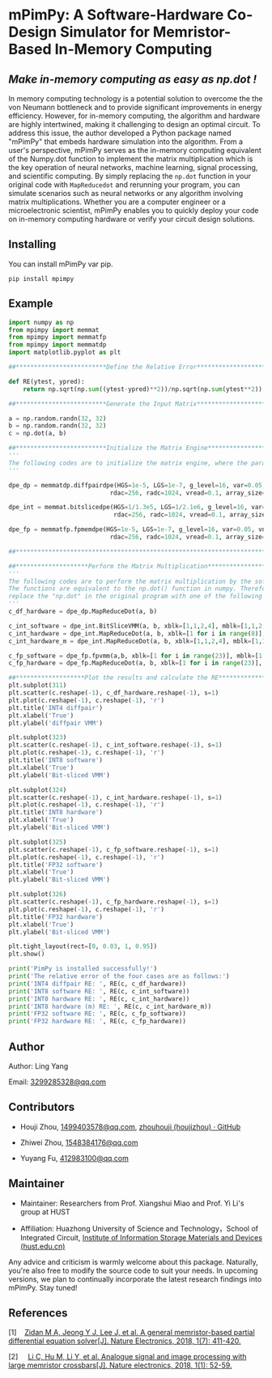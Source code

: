 # mPimPy: A Software-Hardware Co-Design Simulator for Memristor-Based In-Memory Computing

## *Make in-memory computing as easy as np.dot !*

In memory computing technology is a potential solution to overcome the the von Neumann bottleneck and to provide significant improvements in energy efficiency. However, for in-memory computing, the algorithm and hardware are highly intertwined, making it challenging to design an optimal circuit. To address this issue, the author developed a Python package named "mPimPy" that embeds hardware simulation into the algorithm. From a user's perspective, mPimPy serves as the in-memory computing equivalent of the Numpy.dot function to implement the matrix multiplication which is the key operation of neural networks, machine learning, signal processing, and scientific computing. By simply replacing the `np.dot` function in your original code with `MapReducedot` and rerunning your program, you can simulate scenarios such as neural networks or any algorithm involving matrix multiplications. Whether you are a computer engineer or a microelectronic scientist, mPimPy enables you to quickly deploy your code on in-memory computing hardware or verify your circuit design solutions. 

## Installing

You can install mPimPy var pip.

```shell
pip install mpimpy
```

## Example

```python
import numpy as np 
from mpimpy import memmat 
from mpimpy import memmatfp 
from mpimpy import memmatdp 
import matplotlib.pyplot as plt 

##*************************Define the Relative Error****************************

def RE(ytest, ypred):
    return np.sqrt(np.sum((ytest-ypred)**2))/np.sqrt(np.sum(ytest**2))

##*************************Generate the Input Matrix**************************** 

a = np.random.randn(32, 32)
b = np.random.randn(32, 32)
c = np.dot(a, b)

##*************************Initialize the Matrix Engine************************* 
'''
The following codes are to initialize the matrix engine, where the parameters are the same as the memristor crossbar array.
'''

dpe_dp = memmatdp.diffpairdpe(HGS=1e-5, LGS=1e-7, g_level=16, var=0.05, vnoise = 0, wire_resistance=2.93,
                            rdac=256, radc=1024, vread=0.1, array_size=(32, 32))

dpe_int = memmat.bitslicedpe(HGS=1/1.3e5, LGS=1/2.1e6, g_level=16, var=0.05, vnoise = 0, wire_resistance=2.93, 
                             rdac=256, radc=1024, vread=0.1, array_size=(32, 32))

dpe_fp = memmatfp.fpmemdpe(HGS=1e-5, LGS=1e-7, g_level=16, var=0.05, vnoise = 0, wire_resistance=2.93,
                            rdac=256, radc=1024, vread=0.1, array_size=(32, 32))

##****************************************************************************** 

##********************Perform the Matrix Multiplication************************* 
'''
The following codes are to perform the matrix multiplication by the software and hardware, respectively. 
The functions are equivalent to the np.dot() function in numpy. Therefore, when you perform the IMC software-hardware co-simulation, what you need to do is to 
replace the "np.dot" in the original program with one of the following four instructions after intializing the matrix engine. So easy, right?
'''
c_df_hardware = dpe_dp.MapReduceDot(a, b)  

c_int_software = dpe_int.BitSliceVMM(a, b, xblk=[1,1,2,4], mblk=[1,1,2,4])
c_int_hardware = dpe_int.MapReduceDot(a, b, xblk=[1 for i in range(8)], mblk=[1 for i in range(8)], wire_factor=False)   #Activate the physical simulation core, wire_factor=True
c_int_hardware_m = dpe_int.MapReduceDot(a, b, xblk=[1,1,2,4], mblk=[1,1,2,4], wire_factor=False)   #Activate the physical simulation core, wire_factor=True

c_fp_software = dpe_fp.fpvmm(a,b, xblk=[1 for i in range(23)], mblk=[1 for i in range(23)], bw_e=8)
c_fp_hardware = dpe_fp.MapReduceDot(a, b, xblk=[1 for i in range(23)], mblk=[1 for i in range(23)], bw_e=8)  

##*******************Plot the results and calculate the RE***********************
plt.subplot(311)
plt.scatter(c.reshape(-1), c_df_hardware.reshape(-1), s=1)
plt.plot(c.reshape(-1), c.reshape(-1), 'r')
plt.title('INT4 diffpair')
plt.xlabel('True')
plt.ylabel('diffpair VMM')

plt.subplot(323)
plt.scatter(c.reshape(-1), c_int_software.reshape(-1), s=1)
plt.plot(c.reshape(-1), c.reshape(-1), 'r')
plt.title('INT8 software')
plt.xlabel('True')
plt.ylabel('Bit-sliced VMM')

plt.subplot(324)
plt.scatter(c.reshape(-1), c_int_hardware.reshape(-1), s=1)
plt.plot(c.reshape(-1), c.reshape(-1), 'r')
plt.title('INT8 hardware')
plt.xlabel('True')
plt.ylabel('Bit-sliced VMM')

plt.subplot(325)
plt.scatter(c.reshape(-1), c_fp_software.reshape(-1), s=1)
plt.plot(c.reshape(-1), c.reshape(-1), 'r')
plt.title('FP32 software')
plt.xlabel('True')
plt.ylabel('Bit-sliced VMM')

plt.subplot(326)
plt.scatter(c.reshape(-1), c_fp_hardware.reshape(-1), s=1)
plt.plot(c.reshape(-1), c.reshape(-1), 'r')
plt.title('FP32 hardware')
plt.xlabel('True')
plt.ylabel('Bit-sliced VMM')

plt.tight_layout(rect=[0, 0.03, 1, 0.95])
plt.show()

print('PimPy is installed successfully!')
print('The relative error of the four cases are as follows:')
print('INT4 diffpair RE: ', RE(c, c_df_hardware))
print('INT8 software RE: ', RE(c, c_int_software))
print('INT8 hardware RE: ', RE(c, c_int_hardware))
print('INT8 hardware (m) RE: ', RE(c, c_int_hardware_m))
print('FP32 software RE: ', RE(c, c_fp_software))
print('FP32 hardware RE: ', RE(c, c_fp_hardware))
```

## Author

Author: Ling Yang

Email: [3299285328@qq.com](mailto:3299285328@qq.com)

## Contributors

- Houji Zhou, [1499403578@qq.com](mailto:1499403578@qq.com), [zhouhouji (houjizhou) · GitHub](https://github.com/zhouhouji)

- Zhiwei Zhou, [1548384176@qq.com](mailto:1548384176@qq.com)

- Yuyang Fu, [412983100@qq.com](mailto:412983100@qq.com)

## Maintainer

- Maintainer: Researchers from Prof. Xiangshui Miao and Prof. Yi Li's group at HUST

- Affiliation: Huazhong University of Science and Technology，School of Integrated Circuit, [Institute of Information Storage Materials and Devices (hust.edu.cn)](http://ismd.hust.edu.cn/)



Any advice and criticism is warmly welcome about this package. Naturally, you're also free to modify the source code to suit your needs. In upcoming versions, we plan to continually incorporate the latest research findings into mPimPy. Stay tuned!

## References

[1]    [Zidan M A, Jeong Y J, Lee J, et al. A general memristor-based partial differential equation solver[J]. Nature Electronics, 2018, 1(7): 411-420.](https://www.nature.com/articles/s41928-018-0100-6)

[2]     [Li C, Hu M, Li Y, et al. Analogue signal and image processing with large
 memristor crossbars[J]. Nature electronics, 2018, 1(1): 52-59.](https://www.nature.com/articles/s41928-017-0002-z)
